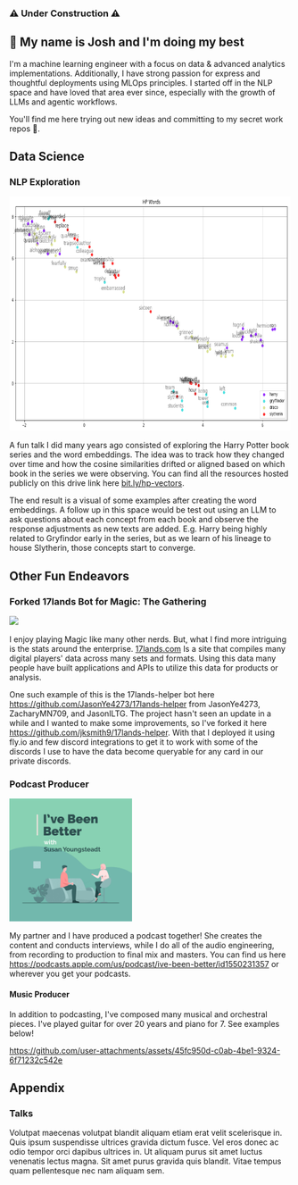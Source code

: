 ### ⚠️ Under Construction ⚠️ 

## 👋 My name is Josh and I'm doing my best

I'm a machine learning engineer with a focus on data & advanced analytics implementations. Additionally, I have strong passion for express and thoughtful deployments using MLOps principles. I started off in the NLP space and have loved that area ever since, especially with the growth of LLMs and agentic workflows.

You'll find me here trying out new ideas and committing to my secret work repos 🤫.


## Data Science

### NLP Exploration
<img src="https://github.com/jksmith9/jksmith9/blob/master/images/hp_vectors.png" height="420">

A fun talk I did many years ago consisted of exploring the Harry Potter book series and the word embeddings. The idea was to track how they changed over time and how the cosine similarities drifted or aligned based on which book in the series we were observing. You can find all the resources hosted publicly on this drive link here [bit.ly/hp-vectors](https://bit.ly/hp-vectors). 

The end result is a visual of some examples after creating the word embeddings. A follow up in this space would be test out using an LLM to ask questions about each concept from each book and observe the response adjustments as new texts are added. E.g. Harry being highly related to Gryfindor early in the series, but as we learn of his lineage to house Slytherin, those concepts start to converge.



## Other Fun Endeavors

### Forked 17lands Bot for Magic: The Gathering

<img src="https://github.com/user-attachments/assets/4e2645a3-8465-4f1c-b34e-96c1193febd5" height="180">

I enjoy playing Magic like many other nerds. But, what I find more intriguing is the stats around the enterprise. [17lands.com](https://www.17lands.com/) Is a site that compiles many digital players' data across many sets and formats. Using this data many people have built applications and APIs to utilize this data for products or analysis. 

One such example of this is the 17lands-helper bot here https://github.com/JasonYe4273/17lands-helper from JasonYe4273, ZacharyMN709, and JasonILTG. The project hasn't seen an update in a while and I wanted to make some improvements, so I've forked it here https://github.com/jksmith9/17lands-helper. With that I deployed it using fly.io and few discord integrations to get it to work with some of the discords I use to have the data become queryable for any card in our private discords.

### Podcast Producer

<img src="https://github.com/jksmith9/jksmith9/blob/master/images/IBBCoverGraphic.jpg" height="220">

My partner and I have produced a podcast together! She creates the content and conducts interviews, while I do all of the audio engineering, from recording to production to final mix and masters. You can find us here https://podcasts.apple.com/us/podcast/ive-been-better/id1550231357 or wherever you get your podcasts.

#### Music Producer

In addition to podcasting, I've composed many musical and orchestral pieces. I've played guitar for over 20 years and piano for 7. See examples below!

https://github.com/user-attachments/assets/45fc950d-c0ab-4be1-9324-6f71232c542e

## Appendix

### Talks

Volutpat maecenas volutpat blandit aliquam etiam erat velit scelerisque in. Quis ipsum suspendisse ultrices gravida dictum fusce. Vel eros donec ac odio tempor orci dapibus ultrices in. Ut aliquam purus sit amet luctus venenatis lectus magna. Sit amet purus gravida quis blandit. Vitae tempus quam pellentesque nec nam aliquam sem. 
